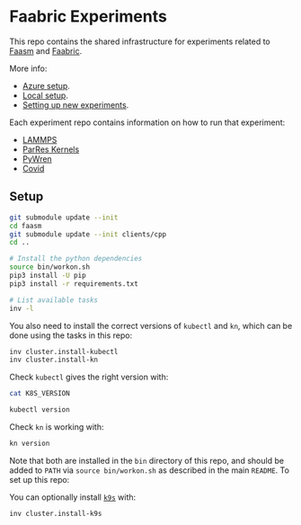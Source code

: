 # Faabric Experiments

This repo contains the shared infrastructure for experiments related to
[Faasm](http://github.com/faasm/faasm) and
[Faabric](https://github.com/faasm/faabric).

More info:

- [Azure setup](docs/azure.md).
- [Local setup](docs/local.md).
- [Setting up new experiments](docs/new_experiments.md).

Each experiment repo contains information on how to run that experiment:

- [LAMMPS](https://github.com/faasm/experiment-lammps)
- [ParRes Kernels](https://github.com/faasm/experiment-kernels)
- [PyWren](https://github.com/faasm/experiment-pywren)
- [Covid](https://github.com/faasm/experiment-covid)

## Setup

```bash
git submodule update --init
cd faasm
git submodule update --init clients/cpp
cd ..

# Install the python dependencies
source bin/workon.sh
pip3 install -U pip
pip3 install -r requirements.txt

# List available tasks
inv -l
```
You also need to install the correct versions of `kubectl` and `kn`, which can
be done using the tasks in this repo:

```bash
inv cluster.install-kubectl
inv cluster.install-kn
```

Check `kubectl` gives the right version with:

```bash
cat K8S_VERSION

kubectl version
```

Check `kn` is working with:

```bash
kn version
```

Note that both are installed in the `bin` directory of this repo, and should be
added to `PATH` via `source bin/workon.sh` as described in the main `README`.
To set up this repo:

You can optionally install [`k9s`](https://github.com/derailed/k9s) with:

```bash
inv cluster.install-k9s
```
